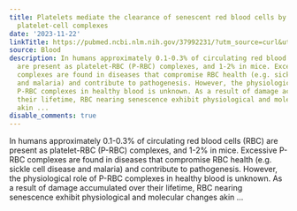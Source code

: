 ```yaml
---
title: Platelets mediate the clearance of senescent red blood cells by forming pro-phagocytic
  platelet-cell complexes
date: '2023-11-22'
linkTitle: https://pubmed.ncbi.nlm.nih.gov/37992231/?utm_source=curl&utm_medium=rss&utm_campaign=journals&utm_content=7603509&fc=None&ff=20231123170941&v=2.17.9.post6+86293ac
source: Blood
description: In humans approximately 0.1-0.3% of circulating red blood cells (RBC)
  are present as platelet-RBC (P-RBC) complexes, and 1-2% in mice. Excessive P-RBC
  complexes are found in diseases that compromise RBC health (e.g. sickle cell disease
  and malaria) and contribute to pathogenesis. However, the physiological role of
  P-RBC complexes in healthy blood is unknown. As a result of damage accumulated over
  their lifetime, RBC nearing senescence exhibit physiological and molecular changes
  akin ...
disable_comments: true
---
```

In humans approximately 0.1-0.3% of circulating red blood cells (RBC) are present as platelet-RBC (P-RBC) complexes, and 1-2% in mice. Excessive P-RBC complexes are found in diseases that compromise RBC health (e.g. sickle cell disease and malaria) and contribute to pathogenesis. However, the physiological role of P-RBC complexes in healthy blood is unknown. As a result of damage accumulated over their lifetime, RBC nearing senescence exhibit physiological and molecular changes akin ...